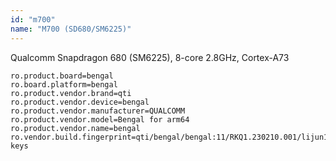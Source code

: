 ```yaml
---
id: "m700"
name: "M700 (SD680/SM6225)"
---
```

Qualcomm Snapdragon 680 (SM6225), 8-core 2.8GHz, Cortex-A73

```properties
ro.product.board=bengal
ro.board.platform=bengal
ro.product.vendor.brand=qti
ro.product.vendor.device=bengal
ro.product.vendor.manufacturer=QUALCOMM
ro.product.vendor.model=Bengal for arm64
ro.product.vendor.name=bengal
ro.vendor.build.fingerprint=qti/bengal/bengal:11/RKQ1.230210.001/lijun12151239:userdebug/test-keys
```